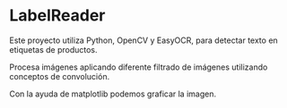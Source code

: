 # LabelReader
Este proyecto utiliza Python, OpenCV y EasyOCR, para detectar texto en etiquetas de productos.

Procesa imágenes aplicando diferente filtrado de imágenes utilizando conceptos de convolución.

Con la ayuda de matplotlib podemos graficar la imagen.